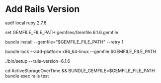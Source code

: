 # Add Rails Version

asdf local ruby 2.7.6

set GEMFILE_FILE_PATH gemfiles/Gemfile.6.1.6.gemfile

bundle install --gemfile="$GEMFILE_FILE_PATH" --retry 1

bundle lock --add-platform x86_64-linux --gemfile $GEMFILE_FILE_PATH

./bin/setup --rails-version=6.1.6

cd ActiveStorageOverTime && BUNDLE_GEMFILE=$GEMFILE_FILE_PATH bundle exec rails test
